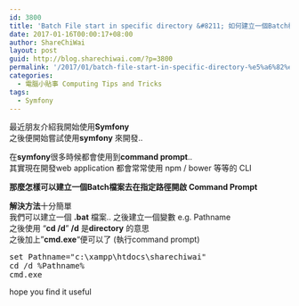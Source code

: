 ```yaml
---
id: 3800
title: 'Batch File start in specific directory &#8211; 如何建立一個Batch檔案去在指定路徑開啟 Command Prompt'
date: 2017-01-16T00:00:17+08:00
author: ShareChiWai
layout: post
guid: http://blog.sharechiwai.com/?p=3800
permalink: '/2017/01/batch-file-start-in-specific-directory-%e5%a6%82%e4%bd%95%e5%bb%ba%e7%ab%8b%e4%b8%80%e5%80%8bbatch%e6%aa%94%e6%a1%88%e5%8e%bb%e5%9c%a8%e6%8c%87%e5%ae%9a%e8%b7%af%e5%be%91%e9%96%8b%e5%95%9f-command-p/'
categories:
  - 電腦小貼事 Computing Tips and Tricks
tags:
  - Symfony
---
```

最近朋友介紹我開始使用**Symfony**  
之後便開始嘗試使用**symfony** 來開發..

在**symfony**很多時候都會使用到**command prompt**..  
其實現在開發web application 都會常常使用 npm / bower 等等的 CLI

**那麼怎樣可以建立一個Batch檔案去在指定路徑開啟 Command Prompt**

**解決方法**十分簡單  
我們可以建立一個 **.bat** 檔案.. 之後建立一個變數 e.g. Pathname  
之後使用 &#8220;**cd /d**&#8221; **/d** 是**directory** 的意思  
之後加上&#8221;**cmd.exe**&#8220;便可以了 (執行command prompt)

<pre>set Pathname="c:\xampp\htdocs\sharechiwai"
cd /d %Pathname%
cmd.exe
</pre>

hope you find it useful